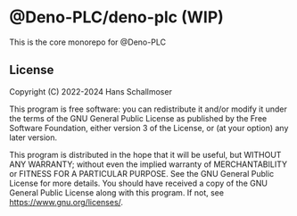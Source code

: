 # @Deno-PLC/deno-plc (WIP)

This is the core monorepo for @Deno-PLC

## License

Copyright (C) 2022-2024 Hans Schallmoser

This program is free software: you can redistribute it and/or modify it under the terms of the GNU General Public License as published by the Free
Software Foundation, either version 3 of the License, or (at your option) any later version.

This program is distributed in the hope that it will be useful, but WITHOUT ANY WARRANTY; without even the implied warranty of MERCHANTABILITY or
FITNESS FOR A PARTICULAR PURPOSE. See the GNU General Public License for more details. You should have received a copy of the GNU General Public
License along with this program. If not, see <https://www.gnu.org/licenses/>.
